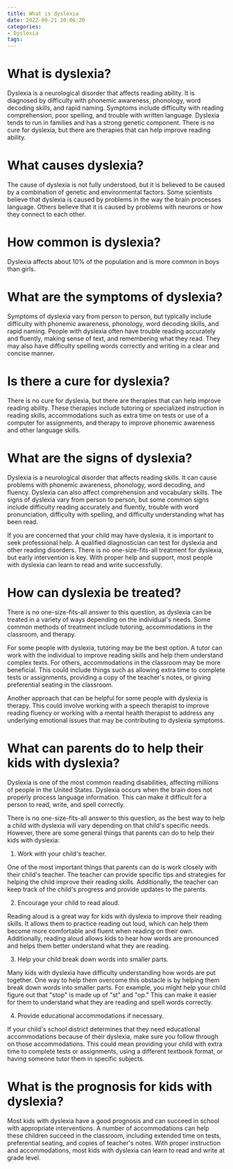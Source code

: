 ```yaml
---
title: What is dyslexia
date: 2022-09-21 20:06:20
categories:
- Dyslexia
tags:
---
```



#  What is dyslexia?

Dyslexia is a neurological disorder that affects reading ability. It is diagnosed by difficulty with phonemic awareness, phonology, word decoding skills, and rapid naming. Symptoms include difficulty with reading comprehension, poor spelling, and trouble with written language. Dyslexia tends to run in families and has a strong genetic component. There is no cure for dyslexia, but there are therapies that can help improve reading ability.

# What causes dyslexia?

The cause of dyslexia is not fully understood, but it is believed to be caused by a combination of genetic and environmental factors. Some scientists believe that dyslexia is caused by problems in the way the brain processes language. Others believe that it is caused by problems with neurons or how they connect to each other.

# How common is dyslexia?

Dyslexia affects about 10% of the population and is more common in boys than girls.

# What are the symptoms of dyslexia?

Symptoms of dyslexia vary from person to person, but typically include difficulty with phonemic awareness, phonology, word decoding skills, and rapid naming. People with dyslexia often have trouble reading accurately and fluently, making sense of text, and remembering what they read. They may also have difficulty spelling words correctly and writing in a clear and concise manner.

# Is there a cure for dyslexia?

There is no cure for dyslexia, but there are therapies that can help improve reading ability. These therapies include tutoring or specialized instruction in reading skills, accommodations such as extra time on tests or use of a computer for assignments, and therapy to improve phonemic awareness and other language skills.

#  What are the signs of dyslexia?

Dyslexia is a neurological disorder that affects reading skills. It can cause problems with phonemic awareness, phonology, word decoding, and fluency. Dyslexia can also affect comprehension and vocabulary skills. The signs of dyslexia vary from person to person, but some common signs include difficulty reading accurately and fluently, trouble with word pronunciation, difficulty with spelling, and difficulty understanding what has been read.

If you are concerned that your child may have dyslexia, it is important to seek professional help. A qualified diagnostician can test for dyslexia and other reading disorders. There is no one-size-fits-all treatment for dyslexia, but early intervention is key. With proper help and support, most people with dyslexia can learn to read and write successfully.

#  How can dyslexia be treated?

There is no one-size-fits-all answer to this question, as dyslexia can be treated in a variety of ways depending on the individual's needs. Some common methods of treatment include tutoring, accommodations in the classroom, and therapy.

For some people with dyslexia, tutoring may be the best option. A tutor can work with the individual to improve reading skills and help them understand complex texts. For others, accommodations in the classroom may be more beneficial. This could include things such as allowing extra time to complete tests or assignments, providing a copy of the teacher's notes, or giving preferential seating in the classroom.

Another approach that can be helpful for some people with dyslexia is therapy. This could involve working with a speech therapist to improve reading fluency or working with a mental health therapist to address any underlying emotional issues that may be contributing to dyslexia symptoms.

#  What can parents do to help their kids with dyslexia?

Dyslexia is one of the most common reading disabilities, affecting millions of people in the United States. Dyslexia occurs when the brain does not properly process language information. This can make it difficult for a person to read, write, and spell correctly.

There is no one-size-fits-all answer to this question, as the best way to help a child with dyslexia will vary depending on that child's specific needs. However, there are some general things that parents can do to help their kids with dyslexia:

1. Work with your child's teacher.

One of the most important things that parents can do is work closely with their child's teacher. The teacher can provide specific tips and strategies for helping the child improve their reading skills. Additionally, the teacher can keep track of the child's progress and provide updates to the parents.

2. Encourage your child to read aloud.

Reading aloud is a great way for kids with dyslexia to improve their reading skills. It allows them to practice reading out loud, which can help them become more comfortable and fluent when reading on their own. Additionally, reading aloud allows kids to hear how words are pronounced and helps them better understand what they are reading.

3. Help your child break down words into smaller parts.

Many kids with dyslexia have difficulty understanding how words are put together. One way to help them overcome this obstacle is by helping them break down words into smaller parts. For example, you might help your child figure out that "stop" is made up of "st" and "op." This can make it easier for them to understand what they are reading and spell words correctly.

4. Provide educational accommodations if necessary.

If your child's school district determines that they need educational accommodations because of their dyslexia, make sure you follow through on those accommodations. This could mean providing your child with extra time to complete tests or assignments, using a different textbook format, or having someone tutor them in specific subjects.

#  What is the prognosis for kids with dyslexia?

Most kids with dyslexia have a good prognosis and can succeed in school with appropriate interventions. A number of accommodations can help these children succeed in the classroom, including extended time on tests, preferential seating, and copies of teacher's notes. With proper instruction and accommodations, most kids with dyslexia can learn to read and write at grade level.
